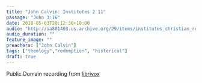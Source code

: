 ```yaml
---
title: "John Calvin: Institutes 2 11"
passage: "John 3:16"
date: 2018-05-03T20:12:30+10:00
audio: "http://ia801403.us.archive.org/29/items/institutes_christian_religion2_1003_librivox/institutesofchristianreligion2_11_calvin_64kb.mp3"
audio_duration: ""
feature_image: ""
preachers: ["John Calvin"]
tags: ["theology","redemption", "historical"]
draft: true
---
```

Public Domain recording from [librivox](https://librivox.org/institutes-of-the-christian-religion-book-two-by-john-calvin/)
